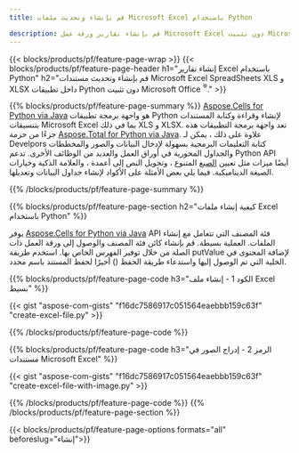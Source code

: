 ```yaml
---
title: قم بإنشاء وتحديث ملفات Microsoft Excel باستخدام Python 

description: قم بإنشاء تقارير ورقة عمل Microsoft Excel دون تثبيت Microsoft Office 
---
```


{{< blocks/products/pf/feature-page-wrap >}}
{{< blocks/products/pf/feature-page-header h1="إنشاء تقارير Excel باستخدام Python" h2="قم بإنشاء وتحديث مستندات Microsoft Excel SpreadSheets XLS و XLSX داخل تطبيقات Python دون تثبيت Microsoft Office <sup>&reg;</sup>." >}}

{{% blocks/products/pf/feature-page-summary %}}
[Aspose.Cells for Python via Java](https://products.aspose.com/cells/python-java/) هو واجهة برمجة تطبيقات Python لإنشاء وقراءة وكتابة المستندات بتنسيقات Microsoft Excel بما في ذلك XLS و XLSX. تعد واجهة برمجة التطبيقات هذه جزءًا من حزمة [Aspose.Total for Python via Java](https://products.aspose.com/total/python-java/). علاوة على ذلك ، يمكن لـ Develpors كتابة التعليمات البرمجية بسهولة لإدخال البيانات والصور والمخططات والجداول المحورية في أوراق العمل والعديد من الوظائف الأخرى. تدعم Python API أيضًا ميزات مثل تعيين [الصيغ](https://docs.aspose.com/cells/python-java/supported-formula-functions/) المتنوع ، وتحويل النص إلى أعمدة ، والعلامة الذكية وخيارات الصيغة الديناميكية. فيما يلي بعض الأمثلة على الأكواد لإنشاء جداول البيانات وتعديلها.

{{% /blocks/products/pf/feature-page-summary  %}}

{{% blocks/products/pf/feature-page-section  h2="كيفية إنشاء ملفات Excel باستخدام Python" %}}

يوفر [Aspose.Cells for Python via Java](https://products.aspose.com/cells/python-java/) API فئة المصنف التي تتعامل مع إنشاء الملفات. العملية بسيطة. قم بإنشاء كائن فئة المصنف والوصول إلى ورقة العمل ذات الصلة من خلال توفير الفهرس الخاص بها. استخدم طريقة putValue لإضافة المحتوى في الخلية التي تم الوصول إليها واستدعاء طريقة الحفظ () أخيرًا لحفظ المستند باسم محدد.

{{% blocks/products/pf/feature-page-code h3="الكود 1 - إنشاء ملف Excel بسيط" %}}

{{< gist "aspose-com-gists" "f16dc7586917c051564eaebbb159c63f" "create-excel-file.py" >}}

{{% /blocks/products/pf/feature-page-code  %}}

{{% blocks/products/pf/feature-page-code h3="الرمز 2 - إدراج الصور في مستندات Microsoft Excel" %}}

{{< gist "aspose-com-gists" "f16dc7586917c051564eaebbb159c63f" "create-excel-file-with-image.py" >}}

{{% /blocks/products/pf/feature-page-code  %}}
{{% /blocks/products/pf/feature-page-section %}}

{{< blocks/products/pf/feature-page-options formats="all" beforeslug="إنشاء">}}